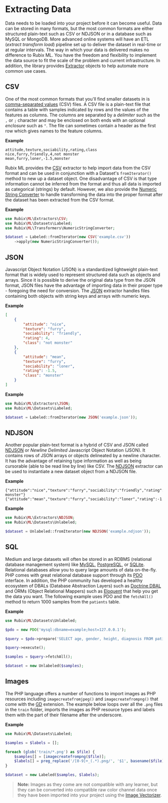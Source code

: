# Extracting Data
Data needs to be loaded into your project before it can become useful. Data can be stored in many formats, but the most common formats are either structured plain-text such as CSV or NDJSON or in a database such as MySQL or MongoDB. More advanced online systems will have an ETL (*extract transform load*) pipeline set up to deliver the dataset in real-time or at regular intervals. The way in which your data is delivered makes no difference to Rubix ML. You have the freedom and flexibility to implement the data source to fit the scale of the problem and current infrastructure. In addition, the library provides [Extractor](extractors/api.md) objects to help automate more common use cases.

## CSV
One of the most common formats that you'll find smaller datasets in is [comma-separated values](https://en.wikipedia.org/wiki/Comma-separated_values) (CSV) files. A CSV file is a plain-text file that contains a table with samples indicated by rows and the values of the features as columns. The columns are separated by a *delimiter* such as the `,` or `;` character and may be enclosed on both ends with an optional *enclosure* such as `"`. The file can sometimes contain a header as the first row which gives names to the feature columns.

**Example**

```csv
attitude,texture,sociability,rating,class
nice,furry,friendly,4,not monster
mean,furry,loner,-1.5,monster
```

Rubix ML provides the [CSV](extractors/csv.md) extractor to help import data from the CSV format and can be used in conjunction with a Dataset's `fromIterator()` method to new up a dataset object. One disadvantage of CSV is that type information cannot be inferred from the format and thus all data is imported as categorical (strings) by default. However, we also provide the [Numeric String Converter](transformers/numeric-string-converter.md) to handle transforming the data into the proper format after the dataset has been extracted from the CSV format.

**Example**

```php
use Rubix\ML\Extractors\CSV;
use Rubix\ML\Datasets\Labeled;
use Rubix\ML\Transformers\NumericStringConverter;

$dataset = Labeled::fromIterator(new CSV('example.csv'))
    ->apply(new NumericStringConverter());
```

## JSON
Javascript Object Notation (JSON) is a standardized lightweight plain-text format that is widely used to represent structured data such as objects and arrays. Since it is possible to derive the original data type from the JSON format, JSON files have the advantage of importing data in their proper type - foregoing the need for conversion. The [JSON](extractors/json.md) extractor handles files containing both objects with string keys and arrays with numeric keys.

**Example**

```json
[
    {
        "attitude": "nice",
        "texture": "furry",
        "sociability": "friendly",
        "rating": 4,
        "class": "not monster"
    },
    {
        "attitude": "mean",
        "texture": "furry",
        "sociability": "loner",
        "rating": -1.5,
        "class": "monster"
    }
]
```

**Example**

```php
use Rubix\ML\Extractors\JSON;
use Rubix\ML\Datasets\Labeled;

$dataset = Labeled::fromIterator(new JSON('example.json'));
```

## NDJSON
Another popular plain-text format is a hybrid of CSV and JSON called [NDJSON](http://ndjson.org/) or *Newline Delimited* Javascript Object Notation (JSON). It contains rows of JSON arrays or objects delineated by a newline character. It has the advantage of retaining type information as well as being cursorable (able to be read line by line) like CSV. The [NDJSON](extractors/ndjson.md) extractor can be used to instantiate a new dataset object from a NDJSON file.

**Example**

```ndjson
{"attitude":"nice","texture":"furry","sociability":"friendly","rating":4,"class":"not monster"}
{"attitude":"mean","texture":"furry","sociability":"loner","rating":-1.5,"class":"monster"}
```

**Example**

```php
use Rubix\ML\Extractors\NDJSON;
use Rubix\ML\Datasets\Unlabeled;

$dataset = Unlabeled::fromIterator(new NDJSON('example.ndjson'));
```

## SQL
Medium and large datasets will often be stored in an RDBMS (relational database management system) like [MySQL](https://www.mysql.com), [PostgreSQL](https://www.postgresql.org), or [SQLite](https://www.sqlite.org). Relational databases allow you to query large amounts of data on-the-fly. PHP comes with great relational database support through its [PDO](https://www.php.net/manual/en/book.pdo.php) interface. In addition, the PHP community has developed a healthy ecosystem of DBALs (Database Abstraction Layers) such as [Doctrine DBAL](https://www.doctrine-project.org/projects/dbal.html) and ORMs (Object Relational Mappers) such as [Eloquent](https://laravel.com/docs/5.8/eloquent) that help you get the data you want. The following example uses PDO and the `fetchAll()` method to return 1000 samples from the `patients` table.

**Example**

```php
use Rubix\ML\Datasets\Unlabeled;

$pdo = new PDO('mysql:dbname=example;host=127.0.0.1');

$query = $pdo->prepare('SELECT age, gender, height, diagnosis FROM patients LIMIT 1000');

$query->execute();

$samples = $query->fetchAll();

$dataset = new Unlabeled($samples);
```

## Images
The PHP language offers a number of functions to import images as PHP resources including `imagecreatefromjpeg()` and `imagecreatefrompng()` that come with the [GD](https://www.php.net/manual/en/book.image.php) extension. The example below loops over all the `.png` files in the `train` folder, imports the images as PHP resource types and labels them with the part of their filename after the underscore.

**Example**

```php
use Rubix\ML\Datasets\Labeled;

$samples = $labels = [];

foreach (glob('train/*.png') as $file) {
    $samples[] = [imagecreatefrompng($file)];
    $labels[] = preg_replace('/[0-9]+_(.*).png/', '$1', basename($file));
}

$dataset = new Labeled($samples, $labels);
```

> **Note:** Images as they come are not compatible with any learner, but they can be converted into compatible raw color channel data once they have been imported into your project using the [Image Vectorizer](transformers/image-vectorizer.md).